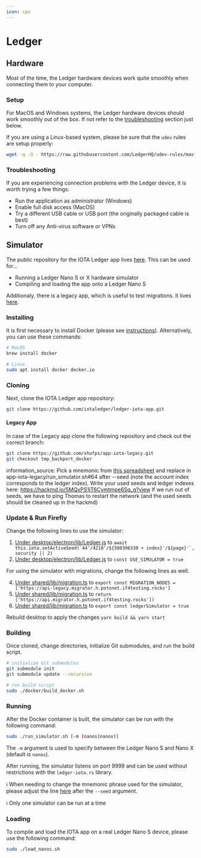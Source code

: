 ```yaml
---
icon: cpu
---
```


# Ledger

## Hardware

Most of the time, the Ledger hardware devices work quite smoothly when connecting them to your computer.

### Setup

For MacOS and Windows systems, the Ledger hardware devices should work smoothly out of the box. If not refer to the [troubleshooting](#troubleshooting) section just below.

If you are using a Linux-based system, please be sure that the `udev` rules are setup properly:

```bash
wget -q -O - https://raw.githubusercontent.com/LedgerHQ/udev-rules/master/add_udev_rules.sh | sudo bash
```

### Troubleshooting

If you are experiencing connection problems with the Ledger device, it is worth trying a few things:

- Run the application as administrator (Windows)
- Enable full disk access (MacOS)
- Try a different USB cable or USB port (the originally packaged cable is best)
- Turn off any Anti-virus software or VPNs

## Simulator

The public repository for the IOTA Ledger app lives [here](https://github.com/iotaledger/ledger-iota-app). This can be used for...

- Running a Ledger Nano S or X hardware simulator
- Compiling and loading the app onto a Ledger Nano S

Additionaly, there is a legacy app, which is useful to test migrations. It lives [here](https://github.com/shufps/app-iota-legacy/tree/tmp_backport_docker).

### Installing

It is first necessary to install Docker (please see [instructions](https://docs.docker.com/get-docker/)). Alternatively, you can use these commands:

```bash
# MacOS
brew install docker

# Linux
sudo apt install docker docker.io
```

### Cloning

Next, clone the IOTA Ledger app repository:

```bash
git clone https://github.com/iotaledger/ledger-iota-app.git
```

#### Legacy App

In case of the Legacy app clone the following repository and check out the correct branch:

``` bash
git clone https://github.com/shufps/app-iota-legacy.git
git checkout tmp_backport_docker
```

information_source: Pick a mnemonic from [this spreadsheet](https://docs.google.com/spreadsheets/d/1Z4DoHByYa1b5IoFH-qJz647bie6jA_ZJ3MAI9KHS-WU/edit#gid=701925826) and replace in app-iota-legacy/run_simulator.sh#64 after --seed (note the account index corresponds to the ledger index).
Write your used seeds and ledger indexes here: https://hackmd.io/5MQxPS1jT6Cymtmpe6Sq_g?view
If we run out of seeds, we have to ping Thomas to restart the network (and the used seeds should be cleaned up in the hackmd)

### Update & Run Firefly

Change the following lines to use the simulator:

1) [Under desktop/electron/lib/Ledger.js](https://github.com/iotaledger/firefly/blob/2b2f9db7a4ce6d713a8aa9ed40b719422f4ac722/packages/desktop/electron/lib/Ledger.js#L97) to ```await this.iota.setActiveSeed(`44'/4218'/${508396330 + index}'/${page}'`, security || 2)```
2) [Under desktop/electron/lib/Ledger.js](https://github.com/iotaledger/firefly/blob/2b2f9db7a4ce6d713a8aa9ed40b719422f4ac722/packages/desktop/electron/lib/Ledger.js#L5) to `const USE_SIMULATOR = true`

For using the simulator with migrations, change the following lines as well.

4) [Under shared/lib/migration.ts](https://github.com/iotaledger/firefly/blob/2b2f9db7a4ce6d713a8aa9ed40b719422f4ac722/packages/shared/lib/migration.ts#L35) to `export const MIGRATION_NODES = ['https://api-legacy.migrator.h.potonet.if4testing.rocks']`
5) [Under shared/lib/migration.ts](https://github.com/iotaledger/firefly/blob/2b2f9db7a4ce6d713a8aa9ed40b719422f4ac722/packages/shared/lib/network.ts#L89) to `return ['https://api.migrator.h.potonet.if4testing.rocks'])`
6) [Under shared/lib/migration.ts](https://github.com/iotaledger/firefly/blob/2b2f9db7a4ce6d713a8aa9ed40b719422f4ac722/packages/shared/lib/ledger.ts#L25) to `export const ledgerSimulator = true`

Rebuild desktop to apply the changes `yarn build && yarn start`

### Building

Once cloned, change directories, initialize Git submodules, and run the build script.

```bash
# initialize Git submodules
git submodule init
git submodule update --recursive

# run build script
sudo ./docker/build_docker.sh
```

### Running

After the Docker container is built, the simulator can be run with the following command:

```bash
sudo ./run_simulator.sh [-m (nanos|nanox)]
```

The `-m` argument is used to specify between the Ledger Nano S and Nano X (default is `nanos`).

After running, the simulator listens on port 9999 and can be used without restrictions with the `ledger-iota.rs` library.

:information_source: When needing to change the mnemonic phrase used for the simulator, please adjust the line [here](https://github.com/iotaledger/ledger-iota-app/blob/develop/docker/run_simulator.sh#L64) after the `--seed` argument.

:information_source: Only one simulator can be run at a time

### Loading

To compile and load the IOTA app on a real Ledger Nano S device, please use the following command:

```bash
sudo ./load_nanos.sh
```
